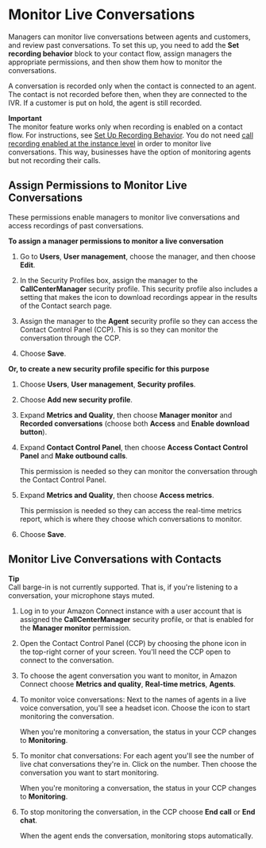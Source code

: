 # Monitor Live Conversations<a name="monitor-conversations"></a>

Managers can monitor live conversations between agents and customers, and review past conversations\. To set this up, you need to add the **Set recording behavior** block to your contact flow, assign managers the appropriate permissions, and then show them how to monitor the conversations\.

A conversation is recorded only when the contact is connected to an agent\. The contact is not recorded before then, when they are connected to the IVR\. If a customer is put on hold, the agent is still recorded\.

**Important**  
The monitor feature works only when recording is enabled on a contact flow\. For instructions, see [Set Up Recording Behavior](set-up-recordings.md)\. 
You do not need [call recording enabled at the instance level](amazon-connect-instances.md#get-started-data-storage) in order to monitor live conversations\. This way, businesses have the option of monitoring agents but not recording their calls\. 

## Assign Permissions to Monitor Live Conversations<a name="monitor-conversations-permissions"></a>

These permissions enable managers to monitor live conversations and access recordings of past conversations\. 

**To assign a manager permissions to monitor a live conversation**

1. Go to **Users**, **User management**, choose the manager, and then choose **Edit**\.

1. In the Security Profiles box, assign the manager to the **CallCenterManager** security profile\. This security profile also includes a setting that makes the icon to download recordings appear in the results of the Contact search page\. 

1. Assign the manager to the **Agent** security profile so they can access the Contact Control Panel \(CCP\)\. This is so they can monitor the conversation through the CCP\.

1. Choose **Save**\. 

**Or, to create a new security profile specific for this purpose**

1. Choose **Users**, **User management**, **Security profiles**\. 

1. Choose **Add new security profile**\. 

1. Expand **Metrics and Quality**, then choose **Manager monitor** and **Recorded conversations** \(choose both **Access** and **Enable download button**\)\.

1. Expand **Contact Control Panel**, then choose **Access Contact Control Panel** and **Make outbound calls**\. 

   This permission is needed so they can monitor the conversation through the Contact Control Panel\.

1. Expand **Metrics and Quality**, then choose **Access metrics**\. 

   This permission is needed so they can access the real\-time metrics report, which is where they choose which conversations to monitor\.

1. Choose **Save**\. 

## Monitor Live Conversations with Contacts<a name="w54aac43b7c11"></a>

**Tip**  
Call barge\-in is not currently supported\. That is, if you're listening to a conversation, your microphone stays muted\.

1. Log in to your Amazon Connect instance with a user account that is assigned the **CallCenterManager** security profile, or that is enabled for the **Manager monitor** permission\.

1. Open the Contact Control Panel \(CCP\) by choosing the phone icon in the top\-right corner of your screen\. You'll need the CCP open to connect to the conversation\. 

1. To choose the agent conversation you want to monitor, in Amazon Connect choose **Metrics and quality**, **Real\-time metrics**, **Agents**\.

1. To monitor voice conversations: Next to the names of agents in a live voice conversation, you'll see a headset icon\. Choose the icon to start monitoring the conversation\.

   When you're monitoring a conversation, the status in your CCP changes to **Monitoring**\.

1. To monitor chat conversations: For each agent you'll see the number of live chat conversations they're in\. Click on the number\. Then choose the conversation you want to start monitoring\. 

   When you're monitoring a conversation, the status in your CCP changes to **Monitoring**\.

1. To stop monitoring the conversation, in the CCP choose **End call** or **End chat**\.

   When the agent ends the conversation, monitoring stops automatically\.